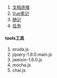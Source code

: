 1. [文档连接](https://github.com/Even8/md/tree/main/%E6%96%87%E6%A1%A3%E8%BF%9E%E6%8E%A5)
2. [Vue笔记](https://github.com/Even8/md/tree/main/Vue%E7%AC%94%E8%AE%B0)
3. [随记](https://github.com/Even8/md/tree/main/%E9%9A%8F%E8%AE%B0)
4. [任务](https://github.com/Even8/md/tree/main/%E4%BB%BB%E5%8A%A1)
#### tools工具
1. eruda.js
2. jquery-1.9.0.main.js
3. jweixin-1.6.0.js
4. mocha.js
5. chai.js